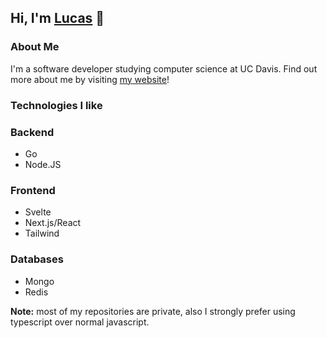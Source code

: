 ## Hi, I'm [Lucas](https://lucaspunz.com/) 👋
### About Me
I'm a software developer studying computer science at UC Davis.
Find out more about me by visiting [my website](https://lucaspunz.com/?from=github-readme)!

### Technologies I like
### Backend
- Go
- Node.JS
### Frontend
- Svelte
- Next.js/React
- Tailwind
### Databases
- Mongo
- Redis

**Note:** most of my repositories are private, also I strongly prefer using typescript over normal javascript.
